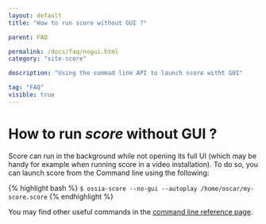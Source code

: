 ```yaml
---
layout: default
title: "How to run score without GUI ?"

parent: FAQ

permalink: /docs/faq/nogui.html
category: "site-score"

description: "Using the commad line API to launch score witht GUI"

tag: "FAQ"
visible: true
---
```


# How to run *score* without GUI ?

Score can run in the background while not opening its full UI (which may be handy for example when running score in a video installation). To do so, you can launch score from the Command line using the following:

{% highlight bash %}
`$ ossia-score --no-gui --autoplay /home/oscar/my-score.score`
{% endhighlight %}

You may find other useful commands in the [command line reference page](/score-docs/docs/reference-manual/references/commandline.html).
